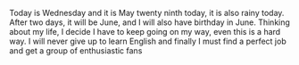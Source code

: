 Today is Wednesday and it is May twenty ninth today, it is also rainy today. After two days, it will be June, and I will also have birthday in June. Thinking about my life, I decide I have to keep going on my way, even this is a hard way. I will never give up to learn English and finally I must find a perfect job and get a group of enthusiastic fans
